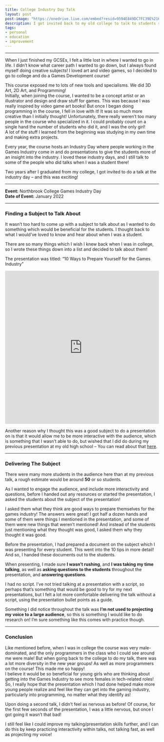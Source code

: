 ```yaml
---
title: College Industry Day Talk
layout: post
post-image: "https://onedrive.live.com/embed?resid=9594E849DC7FC39E%2161118&authkey=%21ANv0cIqoOGVlssQ&width=1920&height=1634"
description: I got invited back to my old college to talk to students studying Games Development at an industry day, this talk was a few months after my first talk, so I was able to reflect upon my speaking and presentation from then.
tags:
- personal
- education
- improvement
---
```


---


When I just finished my GCSEs, I felt a little lost in where I wanted to go in life. I didn’t know what career path I wanted to go down, but I always found myself doing creative subjects! I loved art and video games, so I decided to go to college and do a Games Development course!

This course exposed me to lots of new tools and specialisms. We did 3D Art, 2D Art, and Programming!  
Initially, when joining the course, I wanted to be a concept artist or an illustrator and design and draw stuff for games. This was because I was really inspired by video game art books! But once I began doing programming in the course, I fell in love with it! It was so much more creative than I initially thought! Unfortunately, there really weren’t too many people in the course who specialized in it. I could probably count on a single hand the number of students who did it, and I was the only girl!  
A lot of the stuff I learned from the beginning was studying in my own time and making extra projects.

Every year, the course hosts an Industry Day where people working in the Games Industry come in and do presentations to give the students more of an insight into the industry. I loved these industry days, and I still talk to some of the people who did talks when I was a student there!

Two years after I graduated from my college, I got invited to do a talk at the industry day – and this was exciting!

---

**Event:** Northbrook College Games Industry Day  
**Date of Event:** January 2022

---

### Finding a Subject to Talk About

It wasn’t too hard to come up with a subject to talk about as I wanted to do something which would be beneficial for the students. I thought back to what I would’ve loved to know and hear about when I was a student.

There are so many things which I wish I knew back when I was in college, so I wrote these things down into a list and decided to talk about them!

The presentation was titled: “10 Ways to Prepare Yourself for the Games Industry”

<iframe src="https://onedrive.live.com/embed?cid=9594E849DC7FC39E&amp;resid=9594E849DC7FC39E%2156799&amp;authkey=AB8AlYAuSQ5R-Ds&amp;em=2&amp;wdAr=1.7777777777777777" width="100%" height="500px" frameborder="0">This is an embedded <a target="_blank" href="https://office.com">Microsoft Office</a> presentation, powered by <a style="padding: 0px" target="_blank" href="https://office.com/webapps">Office</a>.</iframe>

Another reason why I thought this was a good subject to do a presentation on is that it would allow me to be more interactive with the audience, which is something that I wasn’t able to do, but wished that I did do during my previous presentation at my old high school – You can read about that [here](http://gamedev.amy-portfolio.com/blog/i-gave-a-talk-in-person-for-the-first-time).

---

### Delivering The Subject

There were many more students in the audience here than at my previous talk, a rough estimate would be around **50** or so students.

As I wanted to engage the audience, and include more interactivity and questions, before I handed out any resources or started the presentation, I asked the students about the subject of the presentation!

I asked them what they think are good ways to prepare themselves for the games industry! The answers were great! I got half a dozen hands and some of them were things I mentioned in the presentation, and some of them were new things that weren’t mentioned! And instead of the students just mentioning what they thought was good, I asked them why they thought it was good.

Before the presentation, I had prepared a document on the subject which I was presenting for every student. This went into the 10 tips in more detail! And so, I handed these documents out to the students.

When presenting, I made sure **I wasn’t rushing**, and **I was taking my time talking**, as well as **asking questions to the students** throughout the presentation, and **answering questions**.

I had no script. I’ve not tried talking at a presentation with a script, so perhaps that’s something that would be good to try for my next presentations, but I felt a lot more comfortable delivering the talk without a script, using the presentation bullet points as a guide.

Something I did notice throughout the talk was **I’m not used to projecting my voice to a large audience**, so this is something I would like to do research on! I’m sure something like this comes with practice though.

---

### Conclusion

Like mentioned before, when I was in college the course was very male-dominated, and the only programmers in the class who I could see around me were male! But when going back to the college to do my talk, there was a lot more diversity in the new year groups! As well as more programmers on the course! This made me so happy!  
I believe it would be so beneficial for young girls who are thinking about getting into the Games Industry to see more females in tech-related roles! So, I really hope that the presentation which I had done helped make more young people realize and feel like they can get into the gaming industry, particularly into programming, no matter what they identify as!

Upon doing a second talk, I didn’t feel as nervous as before! Of course, for the first few seconds of the presentation, I was a little nervous, but once I got going it wasn’t that bad!

I still feel like I could improve my talking/presentation skills further, and I can do this by keep practicing interactivity within talks, not talking fast, as well as projecting my voice!